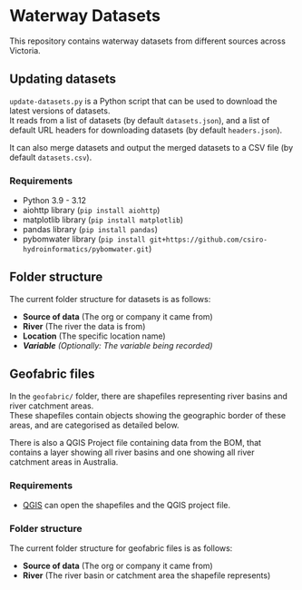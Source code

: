 # Waterway Datasets
This repository contains waterway datasets from different sources across Victoria.

## Updating datasets
`update-datasets.py` is a Python script that can be used to download the latest versions of datasets.  
It reads from a list of datasets (by default `datasets.json`), and a list of default URL headers for downloading datasets (by default `headers.json`).

It can also merge datasets and output the merged datasets to a CSV file (by default `datasets.csv`).

### Requirements
- Python 3.9 - 3.12
- aiohttp library (`pip install aiohttp`)
- matplotlib library (`pip install matplotlib`)
- pandas library (`pip install pandas`)
- pybomwater library (`pip install git+https://github.com/csiro-hydroinformatics/pybomwater.git`)

## Folder structure
The current folder structure for datasets is as follows:

- **Source of data** (The org or company it came from)
- **River** (The river the data is from)
- **Location** (The specific location name)
- ***Variable** (Optionally: The variable being recorded)*

## Geofabric files
In the `geofabric/` folder, there are shapefiles representing river basins and river catchment areas.  
These shapefiles contain objects showing the geographic border of these areas, and are categorised as detailed below.

There is also a QGIS Project file containing data from the BOM, that contains a layer showing all river basins and one showing all river catchment areas in Australia.

### Requirements
- [QGIS](https://qgis.org/en/site/forusers/download.html) can open the shapefiles and the QGIS project file.

### Folder structure
The current folder structure for geofabric files is as follows:

- **Source of data** (The org or company it came from)
- **River** (The river basin or catchment area the shapefile represents)
